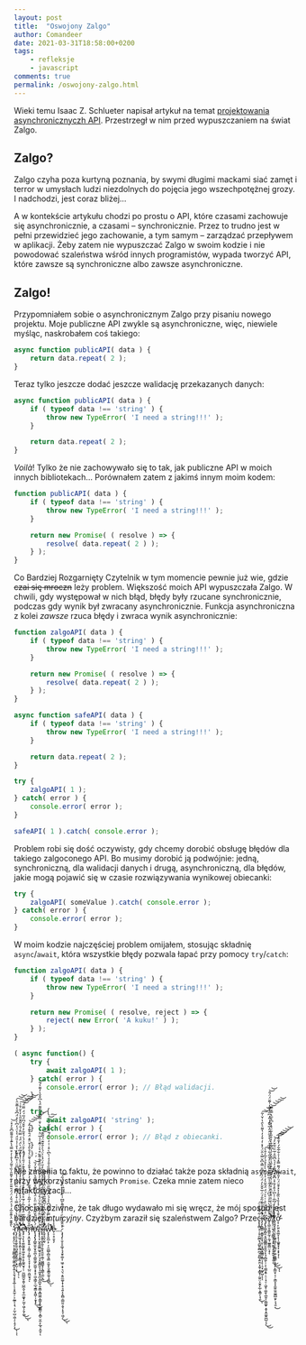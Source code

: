 ```yaml
---
layout: post
title:  "Oswojony Zalgo"
author: Comandeer
date: 2021-03-31T18:58:00+0200
tags: 
    - refleksje
    - javascript
comments: true
permalink: /oswojony-zalgo.html
---
```


Wieki temu Isaac Z. Schlueter napisał artykuł na temat [projektowania asynchronicznyczh API](https://blog.izs.me/2013/08/designing-apis-for-asynchrony). Przestrzegł w nim przed wypuszczaniem na świat Zalgo.

## Zalgo?

Zalgo czyha poza kurtyną poznania, by swymi długimi mackami siać zamęt i terror w umysłach ludzi niezdolnych do pojęcia jego wszechpotężnej grozy. I nadchodzi, jest coraz bliżej…

A w kontekście artykułu chodzi po prostu o API, które czasami zachowuje się asynchronicznie, a czasami – synchronicznie. Przez to trudno jest w pełni przewidzieć jego zachowanie, a tym samym – zarządzać przepływem w aplikacji. Żeby zatem nie wypuszczać Zalgo w swoim kodzie i nie powodować szaleństwa wśród innych programistów, wypada tworzyć API, które zawsze są synchroniczne albo zawsze asynchroniczne.

## Zalgo!

Przypomniałem sobie o asynchronicznym Zalgo przy pisaniu nowego projektu. Moje publiczne API zwykle są asynchroniczne, więc, niewiele myśląc, naskrobałem coś takiego:

```javascript
async function publicAPI( data ) {
	return data.repeat( 2 );
}
```

Teraz tylko jeszcze dodać jeszcze walidację przekazanych danych:

```javascript
async function publicAPI( data ) {
	if ( typeof data !== 'string' ) {
		throw new TypeError( 'I need a string!!!' );
	}

	return data.repeat( 2 );
}
```

_Voilà_! Tylko że nie zachowywało się to tak, jak publiczne API w moich innych bibliotekach… Porównałem zatem z jakimś innym moim kodem:

```javascript
function publicAPI( data ) {
	if ( typeof data !== 'string' ) {
		throw new TypeError( 'I need a string!!!' );
	}

	return new Promise( ( resolve ) => {
		resolve( data.repeat( 2 ) );
	} );
}
```

Co Bardziej Rozgarnięty Czytelnik w tym momencie pewnie już wie, gdzie ~~czai się mroczn~~ leży problem. Większość moich API wypuszczała Zalgo. W chwili, gdy występował w nich błąd, błędy były rzucane synchronicznie, podczas gdy wynik był zwracany asynchronicznie. Funkcja asynchroniczna z kolei _zawsze_ rzuca błędy i zwraca wynik asynchronicznie:

```javascript
function zalgoAPI( data ) {
	if ( typeof data !== 'string' ) {
		throw new TypeError( 'I need a string!!!' );
	}

	return new Promise( ( resolve ) => {
		resolve( data.repeat( 2 ) );
	} );
}

async function safeAPI( data ) {
	if ( typeof data !== 'string' ) {
		throw new TypeError( 'I need a string!!!' );
	}

	return data.repeat( 2 );
}

try {
	zalgoAPI( 1 );
} catch( error ) {
	console.error( error );
}

safeAPI( 1 ).catch( console.error );
```

Problem robi się dość oczywisty, gdy chcemy dorobić obsługę błędów dla takiego zalgoconego API. Bo musimy dorobić ją podwójnie: jedną, synchroniczną, dla walidacji danych i drugą, asynchroniczną, dla błędów, jakie mogą pojawić się w czasie rozwiązywania wynikowej obiecanki:

```javascript
try {
	zalgoAPI( someValue ).catch( console.error );
} catch( error ) {
	console.error( error );
}
```

W moim kodzie najczęściej problem omijałem, stosując składnię `async`/`await`, która wszystkie błędy pozwala łapać przy pomocy `try`/`catch`:

```javascript
function zalgoAPI( data ) {
	if ( typeof data !== 'string' ) {
		throw new TypeError( 'I need a string!!!' );
	}

	return new Promise( ( resolve, reject ) => {
		reject( new Error( 'A kuku!' ) );
	} );
}

( async function() {
	try {
		await zalgoAPI( 1 );
	} catch( error ) {
		console.error( error ); // Błąd walidacji.
	}

	try {
		await zalgoAPI( 'string' );
	} catch( error ) {
		console.error( error ); // Błąd z obiecanki.
	}
}() );
```

Nie zmienia to faktu, że powinno to działać także poza składnią `async`/`await`, przy wykorzystaniu samych `Promise`. Czeka mnie zatem nieco refaktoryzacji…

Chociaż dziwne, że tak długo wydawało mi się wręcz, że mój sposób jest bardziej _intuicyjny_. Czyżbym zaraził się szaleństwem Zalgo? <span aria-hidden="true">Przeċ̵̨̢̨͇̞̜̦̟̯̰̪̞̘̱̺͍̱̻̪̘̱̤̻̞͍̱̤͓̼̥͓͇̟̹̰͍̤͕̬̱̙̲̹̝͇̜̖̘̱̃̇͌̀̐̈͜͠ͅi̵̡̧̨̻̳̤͙͇̟͈͓̘̮̩͔̘̻͓͇̳͓̳̣̩̙̜͉̟͖̟͖̓́̄́̒͐̒͂̐́̈͑̅̌̌̀̓̈́̈́͐̽͆̎̿͛͆̌̿͛̂̈́̓̽̇̒͒̒̓̔͌͛̀̑̔̇̌̍̃̕̚̚͘̚͠͝͝ͅͅͅę̵̨̢̡̳̞̻̯͔͈̪̱̻͇̫̯̮̼͕̙̘̗̻̼̗̦͕̖̤͇͙͍̹̠̦̘̠̦͖̝̜͚̱̖̪̭͔̦͇͚̟͙̬͙̼͚̭̪̺͔͕̃̈́̄̄̂̓̈́̇͗͛͛́̈́̈́̑̃͛̒̓̓̈́̀̀̔̊̉̓̅̓̐̀͘͜͜͠͠ż̸̨̨̛̲̼̯͔̳͈̰͕̣̰̘̫̲͍̳̤͕̞͛̌̀̾̍̀͒̓͗̆͆̈́͗̒̋̇̾̅̏͆͊̀̄̃͆̅̔̒̊̋́̎̍̏̾̽̈́͒͒̋̂̈̓̅̌͊̾͂̓͆̅̍̀̅̒̍̃̄̈́̈́̂̚̚̕̕͘͝͝ͅ ̸̨̢̠̤̮̖̗̩͍͇̝̦̗̟̮͍̩̙̟͍̬͎̜͈̩́̈́̈́͊̆̍̓͐̇͒̀̆̂̇̊̅̑̇̉̉͋̄̑͋̏̋̉̍̋̌̓́̔͆͋̄̀̓̊̎̀͋̈́̽̒͆͒̅͛̿̆̿͘̕̚̕̕͘͜͜͜͝͝͝͠͝ͅͅt̸̡̧̡̧̧̖̤̖̩̫̲̭̪̥̠̗̳̮̙͖̣̱͇̳̹̟̩̟̙̳̤̟͔̦͕̳͙͓̯̫͍̼̯͚̪̲͈̙͔̘͈̣̀̓̓̊̒́͆̅̇̍̀͆̉̎̾͋̽̇͆͊͒͆͌̓̒́͐͆͂̂͗̅̏̈͋̆̓́͘͜͝͠͠͝ơ̵͔̜̙̮̤̖͈͚̞͎̖̩͚̱̥̟͓͙͓͕̩͒̄̔̈͒̉̾̏̔̏͂̾͛̽͒̄̈́̈̓̎͐͊̈́͌̿̽̉̍͐͋̅͋́̓̐̂̓̕͠͠͝͝͝ͅ ̴̧̢̧̨̡̤̖͔̩͙̝͚̻̞͇̗̰͚͔̻͙͍̩͕̱͉͙̥͓̲̜̩̩̝̭̰̦̦͕̰̲͎͎͉̣̦̰̩̺̣͖̣̗̦̥̗͎̀̑͊͊̈̔͊̐̅̒́̉̈́̆̓̈́̈́̄̈̆̆̀̽͊͐͌̑̍̏͑̄̃́̔͒̍̓͒̿̔̀͊̾̐͌̋͆̐̓̽̇̕̕̚͜͝ͅͅͅn̴̨̡̨̛̛͈͔̥̼̙͍̱̺̯̭̼̮̥͍̲̦̝̠̲̹͙̈́͐͑̊̓̔̉́̽͐̿͑͒̒́͂̄͊̏̈́̒̔̾̾̃̓͆̎̈͗̊͆̈́̅̓̔̊͑̾̎̈́͛̔̈́̓͆̀͗̊̈́͆̌͛̍̅͊̑̀̕̕̚͜͠͝͝ͅͅͅi̴̢̛̛̛̛̬͍͖̘̝͓͎͍̖̹̦̭̠͈̱͇͉̭̳͐̌́͛̿̈͒̐̏̃͐̓̈́̉̌́͗̍́̍̎̉̑̓̾̂̅̆̏̄̈͛̀͑̾̈́͆̈́̀̈́̈́́̿̈̊́̑͗̎̂̆̎͛̒̀̌̇̊͑͘͘̚͠͝͝͠ͅe̶̡̡̛͉͎̖̘͚̰͖̭̞͖̯͎͍̩̥͚̯̮̘̜̹̤̪̲̲̼̬̯͈̹̺̲̭͔̯̜̲͚̟̗̫̫̩͖̦̗̱̗͚̿̾̎̓͂̅̈́̐͛̅̒́̅̊́̄̒͛̆̽́̓̍̽̀̊̈́͒͊̓́̋̍͐͗̋̇̓̑̈́̉́͛́͒̃̓̇̌̌́͆̈́̅́̈́̿̈́̚̚̕͘̕̚͜͜͝͝͝͠͝ͅm̶̢̡̛͙̼̮̥̥͍̜̭͖̦̝̰̺̩̖̞̞̩͓̜̺̤̯͖̮̘̘̅̊̋̀̃͑̅̆̔̑̌͒̇̓̅̎̇̇͗̈́̃͋͑̈́̓̓̔̍͒̐̉̾̌̄̈̀̉̄̀̑̉̆̈̆̽̈́̄͒͊̓͂̒̕̚͘͘͘͝͠͝͝͝͝ͅơ̵̢̧̡̢̡̻͍̼̝̮̟͈̪̖̠͇̱͖̗̫̪̥͙̞̞̠͖͉̳̗̠̲͉̱̳͓̭͖̹̦̱̟̟̇́̀́͂̈̔̆͌́̉̈̋̈̈̾̈́̐̈̿̊͌̿̆̔̑͒̔̌̒̏͘̕͘͘͜͜͝ͅż̷̧̢̢͕̦̮̭̭̬͇͖̘̠̥̤̘͓̤̟͇͍͉͉̰̬̟̪͙̫̪̱̹͈̯͇͓̻͖̼͎̳̬̙̬͖̪͇͔͙̻̠̮̼̣̙̲̘͕̼̱̜͗̂͑̈́̈̐́͌̈́͂͐̈́̊̉̈́͒̓̾͊̽̓̀̌̂̀̾̏̋̏͋͌̏͒͛͐͗͂̄̾̾̅̈͛͑̇́̀̇̐̿̆̅́́̌͌̈́̔͆͒̌̔̒͌͛́͂̚͝ͅl̴̢̢̞̭̝̫̬̼̩̜͍̟̱̫̱̣͚̦͖̪̳̘̗̭͇̖̼̫͕̪̐̊̓͋͊̒̓̄̍̀̀̈́̐̿̽̋̆́̄̒̈͊̒̄̂͆͋̒̋̓̈́̾͐̈́̀͛̐̆͊̈́̋̃͊̕̕̕͜͝͠i̴̢̬̞̯̞̫̖̽̓̌̈́̀̎̀͆̉͑̃͆͊̃̎̔̀̄̌͑̈̉̔̆̊̔́̕͘̕͘̚͘͝w̷̨̢̨̛̛̛̛̛͈̪̦̙̣̦̯͖̺̜̻̮͉͇̣̤̼̥̖̬̱̳̯̰̠̘͍̻̌̒̿͂̆̿̓̃̌̂͆̔̉́̍͆͑͊̏̋̈́̑̊̉̉͌̿̏̾̑̒̒̍̀͆̀̊̍͑̇̒̈́̆́̃͛̊͛̆̓̉̍̚̕̕͘͘̚͘̚͜͝͠ͅe̷̜̠̝̠̱̞̗̎͐̾…̷̧̡̡̙̩̬̠̥͚͔͉̘̱̥͚̩̜͖̠͕̟͉̤͉͔͍̼͚̦̟̜̥̘͍̝͙̤̻̠͇̤͈͔̬̦̙̥̩͖̗̊̑͊̒͋͗̓̈́̅͌̀̅͆̍̇͋̈̀̋̈́̎̈́̋́͘̕͜͜͝ͅ</span>
